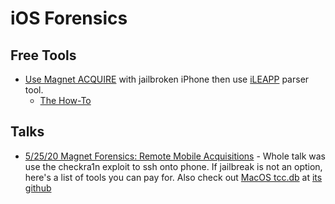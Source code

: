 # iOS Forensics

## Free Tools

- [Use Magnet ACQUIRE](https://www.magnetforensics.com/resources/magnet-acquire/) with jailbroken iPhone then use [iLEAPP](https://github.com/abrignoni/iLEAPP) parser tool.
  - [The How-To](https://www.youtube.com/watch?v=fEYV5vVAdu4)

## Talks

- [5/25/20 Magnet Forensics: Remote Mobile Acquisitions](RemoteMobileInvestigations.md) - Whole talk was use the checkra1n exploit to ssh onto phone. If jailbreak is not an option, here's a list of tools you can pay for. Also check out [MacOS tcc.db](https://eclecticlight.co/2018/11/20/what-does-the-tcc-compatibility-database-do/) at [its github](https://github.com/jacobsalmela/tccutil)
